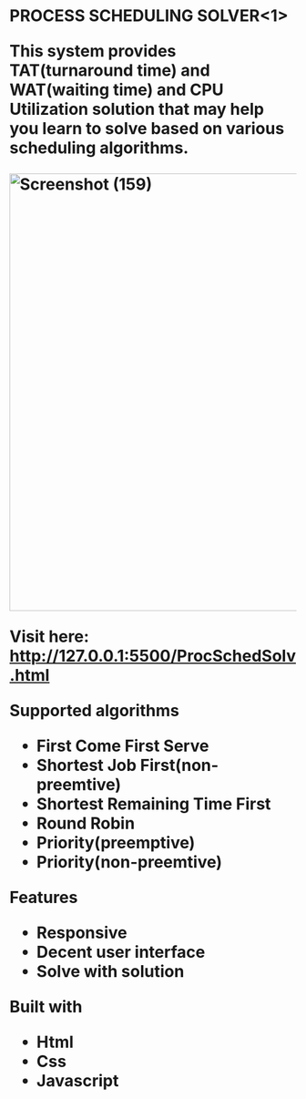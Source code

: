 <h1><strong>PROCESS SCHEDULING SOLVER</strong><1>

This system provides TAT(turnaround time) and WAT(waiting time) and CPU Utilization solution that may help you learn to solve based on various scheduling algorithms.

<img width="1366" height="768" alt="Screenshot (159)" src="https://github.com/user-attachments/assets/d529bdf2-2be5-495b-9028-4187db5fea1a" />


Visit here: http://127.0.0.1:5500/ProcSchedSolv.html

Supported algorithms
 - First Come First Serve
 - Shortest Job First(non-preemtive)
 - Shortest Remaining Time First
 - Round Robin
 - Priority(preemptive)
 - Priority(non-preemtive)

Features
 - Responsive
 - Decent user interface
 - Solve with solution

Built with
 - Html
 - Css
 - Javascript
